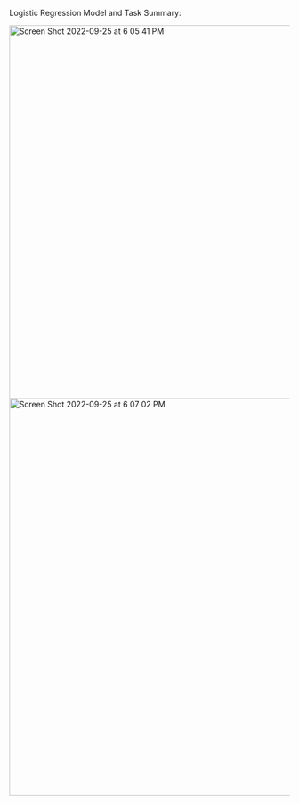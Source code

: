 Logistic Regression Model and Task Summary:

<img width="671" alt="Screen Shot 2022-09-25 at 6 05 41 PM" src="https://user-images.githubusercontent.com/54754292/192167670-5dcb7e94-688c-4bf7-af20-e52bc0cd1d1b.png">

<img width="715" alt="Screen Shot 2022-09-25 at 6 07 02 PM" src="https://user-images.githubusercontent.com/54754292/192167706-9c360eab-979d-4d86-9b0d-ff20b6b0e0b2.png">
